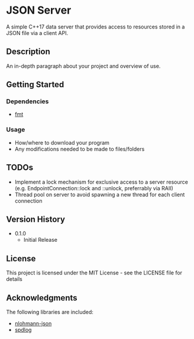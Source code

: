 # JSON Server

A simple C++17 data server that provides access to resources stored in a JSON file via a client API.

## Description

An in-depth paragraph about your project and overview of use.

## Getting Started

### Dependencies

* [fmt](https://github.com/fmtlib/fmt)

### Usage

* How/where to download your program
* Any modifications needed to be made to files/folders

## TODOs

* Implement a lock mechanism for exclusive access to a server resource (e.g. EndpointConnection::lock and ::unlock, preferrably via RAII)
* Thread pool on server to avoid spawning a new thread for each client connection

## Version History

* 0.1.0
    * Initial Release

## License

This project is licensed under the MIT License - see the LICENSE file for details

## Acknowledgments

The following libraries are included:
* [nlohmann-json](https://github.com/nlohmann/json)
* [spdlog](https://github.com/gabime/spdlog)
